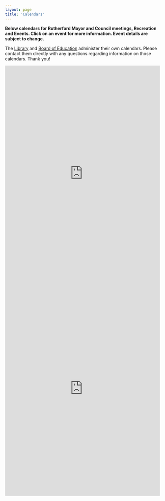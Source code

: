 ```yaml
---
layout: page
title: 'Calendars'
---
```


**Below calendars for Rutherford Mayor and Council meetings, Recreation and Events.
Click on an event for more information. Event details are subject to change.** 

The [Library](https://www.rutherfordlibrary.org/gce_feed/2393/) and
[Board of Education](https://www.rutherfordschools.org/districtcalendars/) administer their own calendars.
Please contact them directly with any questions regarding information on those calendars. Thank you!

<div class="calendars-calendar">
  <iframe src="https://calendar.google.com/calendar/embed?showTitle=0&amp;showPrint=0&amp;showCalendars=0&amp;showTz=0&amp;height=600&amp;wkst=1&amp;bgcolor=%23ffffff&amp;src=kkpe6ck0jkpnmsfk59mgj455j4%40group.calendar.google.com&amp;color=%23BE6D00&amp;src=75r5nqe7qson287rauo77tbuek%40group.calendar.google.com&amp;color=%2342104A&amp;src=9mmlg69uroi4c340ulq1461a80%40group.calendar.google.com&amp;color=%232952A3&amp;ctz=America%2FNew_York"
  style="border-width:0" width="100%" height="700" frameborder="0" scrolling="no"></iframe>
</div>
<div class="calendars-agenda">
  <iframe src="https://calendar.google.com/calendar/embed?showTitle=0&amp;showPrint=0&amp;showCalendars=0&amp;showTz=0&amp;height=600&amp;wkst=1&amp;mode=AGENDA&amp;bgcolor=%23ffffff&amp;src=kkpe6ck0jkpnmsfk59mgj455j4%40group.calendar.google.com&amp;color=%23BE6D00&amp;src=75r5nqe7qson287rauo77tbuek%40group.calendar.google.com&amp;color=%2342104A&amp;src=9mmlg69uroi4c340ulq1461a80%40group.calendar.google.com&amp;color=%232952A3&amp;ctz=America%2FNew_York"
  style="border-width:0" width="100%" height="700" frameborder="0" scrolling="no"></iframe>
</div>